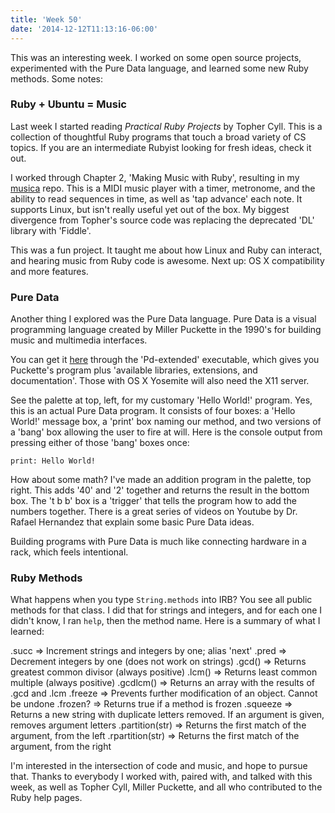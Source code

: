 ```yaml
---
title: 'Week 50'
date: '2014-12-12T11:13:16-06:00'
---
```


This was an interesting week.  I worked on some open source projects, experimented with the Pure Data language, and learned some new Ruby methods.  Some notes:

### Ruby + Ubuntu = Music

Last week I started reading <em>Practical Ruby Projects</em> by Topher Cyll.  This is a collection of thoughtful Ruby programs that touch a broad variety of CS topics.  If you are an intermediate Rubyist looking for fresh ideas, check it out.

I worked through Chapter 2, 'Making Music with Ruby', resulting in my <a href='https://github.com/jwworth/musica'>musica</a> repo.  This is a MIDI music player with a timer, metronome, and the ability to read sequences in time, as well as 'tap advance' each note.  It supports Linux, but isn't really useful yet out of the box.  My biggest divergence from Topher's source code was replacing the deprecated 'DL' library with 'Fiddle'.

This was a fun project.  It taught me about how Linux and Ruby can interact, and hearing music from Ruby code is awesome.  Next up: OS X compatibility and more features.

### Pure Data

Another thing I explored was the Pure Data language.  Pure Data is a visual programming language created by Miller Puckette in the 1990's for building music and multimedia interfaces.

You can get it <a href='http://puredata.info/downloads/pd-extended'>here</a> through the 'Pd-extended' executable, which gives you Puckette's program plus 'available libraries, extensions, and documentation'.  Those with OS X Yosemite will also need the X11 server.

See the palette at top, left, for my customary 'Hello World!' program.  Yes, this is an actual Pure Data program.  It consists of four boxes: a 'Hello World!' message box, a 'print' box naming our method, and two versions of a 'bang' box allowing the user to fire at will.  Here is the console output from pressing either of those 'bang' boxes once:

```
print: Hello World!
```

How about some math?  I've made an addition program in the palette, top right.  This adds '40' and '2' together and returns the result in the bottom box.  The 't b b' box is a 'trigger' that tells the program how to add the numbers together.  There is a great series of videos on Youtube by Dr. Rafael Hernandez that explain some basic Pure Data ideas.

Building programs with Pure Data is much like connecting hardware in a rack, which feels intentional.

### Ruby Methods

What happens when you type <code>String.methods</code> into IRB?  You see all public methods for that class.  I did that for strings and integers, and for each one I didn't know, I ran <code>help</code>, then the method name.  Here is a summary of what I learned:

.succ              =>    Increment strings and integers by one; alias 'next'
.pred              =>    Decrement integers by one (does not work on strings)
.gcd()             =>    Returns greatest common divisor (always positive)
.lcm()             =>    Returns least common multiple (always positive)
.gcdlcm()          =>    Returns an array with the results of .gcd and .lcm
.freeze            =>    Prevents further modification of an object.  Cannot  be undone
.frozen?           =>    Returns true if a method is frozen
.squeeze           =>    Returns a new string with duplicate letters removed.  If an argument is given, removes argument letters
.partition(str)    =>    Returns the first match of the argument, from the left
.rpartition(str)   =>    Returns the first match of the argument, from the right

I'm interested in the intersection of code and music, and hope to pursue that.  Thanks to everybody I worked with, paired with, and talked with this week, as well as Topher Cyll, Miller Puckette, and all who contributed to the Ruby help pages.
